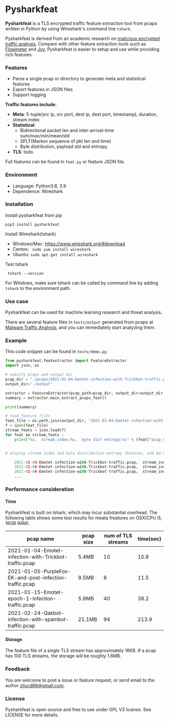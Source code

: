 # Pysharkfeat

**Pysharkfeat** is a TLS encrypted traffic feature extraction tool from pcaps written in Python by using Wireshark's command line ```tshark```. 

Pysharkfeat is derived from an academic research on [malicious encrypted traffic analysis](https://www.yurenliu.com/research). Compare with other feature extraction tools such as [Flowmeter](https://github.com/ahlashkari/CICFlowMeter) and [Joy](https://github.com/cisco/joy), Pysharkfeat is easier to setup and use while providing rich features.


### Features
 - Parse a single pcap or directory to generate meta and statistical features
 - Export features in JSON files
 - Support logging 

**Traffic features include**:

 - **Meta**: 5-tuple(src ip, src port, dest ip, dest port, timestamp), duration, stream index
 - **Statistical**: 
     - Bidirectional packet len and inter-arrival-time sum/max/min/mean/std
     - SPLT(Markov sequence of pkt len and time) 
     - Byte distribution, payload std and entropy.
 - **TLS**: todo. 

 Full features can be found in ```feat.py``` or feature JSON file.

 ### Environment
- Language: Python3.8, 3.9  
- Dependence: Wireshark


### Installation
Install pysharkfeat from pip

``` pip3 install pysharkfeat ```

Install Wireshark(tshark)

 - Windows/Mac: https://www.wireshark.org/#download 
 - Centos: ``` sudo yum install wireshark```
 - Ubuntu: ``` sudo apt-get install wireshark ```


Test  tshark

``` tshark --version```

For Windows, make sure tshark can be called by command line by adding ```tshark``` to the environment path.

### Use case

Pysharkfeat can be used for machine learning research and threat analysis. 

There are several feature files in ```tests/output``` generated from pcaps at [Malware Traffic Analysis](https://www.malware-traffic-analysis.net/2021/index.html), and you can immediately start analyzing them.

### Example

This code snippet can be found in ```tests/demo.py```. 

```python
from pysharkfeat.featextractor import FeatureExtractor
import json, os

# specify pcaps and output dir
pcap_dir = "./pcaps/2021-01-04-Emotet-infection-with-Trickbot-traffic.pcap"
output_dir="./output"

extractor = FeatureExtractor(pcap_path=pcap_dir, output_dir=output_dir)
summary = extractor.main_extract_pcaps_feat()

print(summary)

# read feature files
feat_file = os.path.join(output_dir, "2021-01-04-Emotet-infection-with-Trickbot-traffic.json")
f = open(feat_file)
stream_feats = json.load(f)
for feat in stream_feats :
    print("%s,  stream_index:%s,  byte dist entropy:%s" % (feat["pcap_name"], feat["stream_index"], feat["bd_entropy"]))


# display stream index and byte distribution entropy features, and bd entropies are very close.

    2021-01-04-Emotet-infection-with-Trickbot-traffic.pcap,  stream_index:3,  byte dist entropy:7.999464797314957
    2021-01-04-Emotet-infection-with-Trickbot-traffic.pcap,  stream_index:7,  byte dist entropy:7.903172099500442
    2021-01-04-Emotet-infection-with-Trickbot-traffic.pcap,  stream_index:9,  byte dist entropy:7.9876935373284805
    ...

```

### Performance consideration

#### Time
Pysharkfeat is built on tshark, which may incur substantial overhead. The following table shows some test results for meata freatures on OSX(CPU i5, 16GB RAM).

| pcap name                                                | pcap size | num of TLS streams | time(sec) |
|----------------------------------------------------------|-----------|--------------------|-----------|
| 2021-01-04-Emotet-infection-with-Trickbot-traffic.pcap | 5.4MB     | 10                 | 10.8      |
| 2021-01-05-PurpleFox-EK-and-post-infection-traffic.pcap  | 9.5MB     | 8                  | 11.5      |
| 2021-01-15-Emotet-epoch-1-infection-traffic.pcap       | 5.9MB     | 40                    | 38.2      |
| 2021-02-24-Qakbot-infection-with-spambot-traffic.pcap    | 21.1MB    | 94                 | 213.9     |

#### Storage
The feature file of a single TLS stream has approximately 16KB. If a pcap has 100 TLS streams, the storage will be roughly 1.6MB.

### Feedback
You are welcome to post a issue or feature request, or send email to the author <zliucd66@gmail.com>. 

### License 
Pysharkfeat is open source and free to use under GPL V3 license. See LICENSE for more details.




